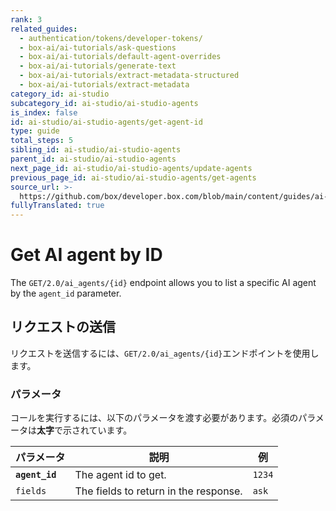 ```yaml
---
rank: 3
related_guides:
  - authentication/tokens/developer-tokens/
  - box-ai/ai-tutorials/ask-questions
  - box-ai/ai-tutorials/default-agent-overrides
  - box-ai/ai-tutorials/generate-text
  - box-ai/ai-tutorials/extract-metadata-structured
  - box-ai/ai-tutorials/extract-metadata
category_id: ai-studio
subcategory_id: ai-studio/ai-studio-agents
is_index: false
id: ai-studio/ai-studio-agents/get-agent-id
type: guide
total_steps: 5
sibling_id: ai-studio/ai-studio-agents
parent_id: ai-studio/ai-studio-agents
next_page_id: ai-studio/ai-studio-agents/update-agents
previous_page_id: ai-studio/ai-studio-agents/get-agents
source_url: >-
  https://github.com/box/developer.box.com/blob/main/content/guides/ai-studio/ai-studio-agents/get-agent-id.md
fullyTranslated: true
---
```

# Get AI agent by ID

The `GET/2.0/ai_agents/{id}` endpoint allows you to list a specific AI agent by the `agent_id` parameter.

## リクエストの送信

リクエストを送信するには、`GET/2.0/ai_agents/{id}`エンドポイントを使用します。

<Samples id="get-ai-agents-id">

</Samples>

### パラメータ

コールを実行するには、以下のパラメータを渡す必要があります。必須のパラメータは**太字**で示されています。

| パラメータ          | 説明                                    | 例      |
| -------------- | ------------------------------------- | ------ |
| **`agent_id`** | The agent id to get.                  | `1234` |
| `fields`       | The fields to return in the response. | `ask`  |
